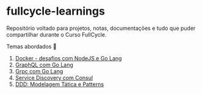 # fullcycle-learnings

Repositório voltado para projetos, notas, documentações e tudo que puder compartilhar durante o Curso FullCycle.

Temas abordados :metal:

1. [Docker - desafios com NodeJS e Go Lang](https://github.com/gdlopes/fullcycle-learnings/tree/main/fullcycle-docker)
2. [GraphQL com Go Lang](https://github.com/gdlopes/fullcycle-learnings/tree/main/fullcycle-go-graphql-learning)
3. [Grpc com Go Lang](https://github.com/gdlopes/fullcycle-learnings/tree/main/fullcycle-grpc-learning)
4. [Service Discovery com Consul](https://github.com/gdlopes/fullcycle-learnings/tree/main/fullcycle-service-discovery-learning)
5. [DDD: Modelagem Tática e Patterns](https://github.com/gdlopes/fullcycle-learnings/tree/main/fullcycle-ddd-patterns)
